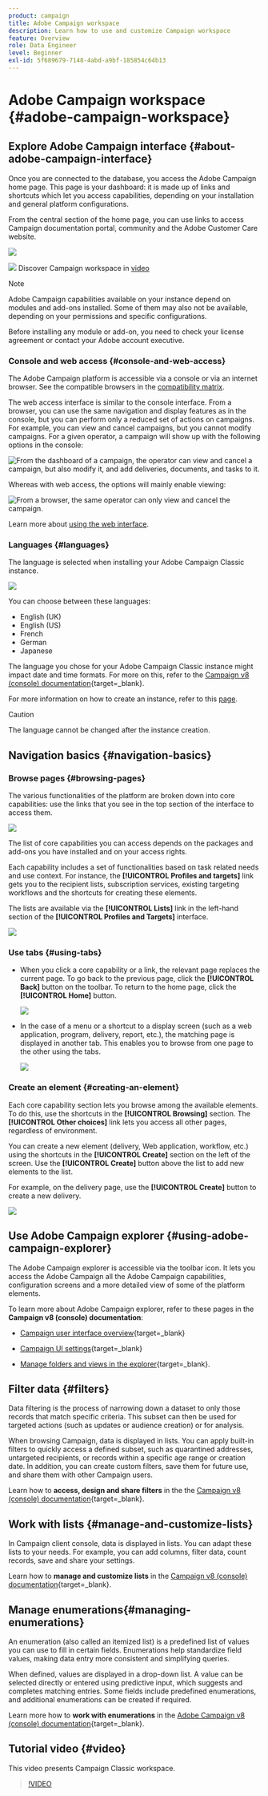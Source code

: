 ```yaml
---
product: campaign
title: Adobe Campaign workspace
description: Learn how to use and customize Campaign workspace
feature: Overview
role: Data Engineer
level: Beginner
exl-id: 5f689679-7148-4abd-a9bf-185854c64b13
---
```

# Adobe Campaign workspace {#adobe-campaign-workspace}

## Explore Adobe Campaign interface {#about-adobe-campaign-interface}

Once you are connected to the database, you access the Adobe Campaign home page. This page is your dashboard: it is made up of links and shortcuts which let you access capabilities, depending on your installation and general platform configurations.

From the central section of the home page, you can use links to access Campaign documentation portal, community and the Adobe Customer Care website.

![](assets/d_ncs_user_interface_home.png)

![](assets/do-not-localize/how-to-video.png) Discover Campaign workspace in [video](#video)

>[!NOTE]
>
>Adobe Campaign capabilities available on your instance depend on modules and add-ons installed. Some of them may also not be available, depending on your permissions and specific configurations.  
>
>Before installing any module or add-on, you need to check your license agreement or contact your Adobe account executive.

### Console and web access {#console-and-web-access}

The Adobe Campaign platform is accessible via a console or via an internet browser. See the compatible browsers in the [compatibility matrix](../../rn/using/compatibility-matrix.md#Browsers).

The web access interface is similar to the console interface. From a browser, you can use the same navigation and display features as in the console, but you can perform only a reduced set of actions on campaigns. For example, you can view and cancel campaigns, but you cannot modify campaigns. For a given operator, a campaign will show up with the following options in the console:

![From the dashboard of a campaign, the operator can view and cancel a campaign, but also modify it, and add deliveries, documents, and tasks to it.](assets/operation_from_console.png)

Whereas with web access, the options will mainly enable viewing:

![From a browser, the same operator can only view and cancel the campaign.](assets/operation_from_web.png)

Learn more about [using the web interface](../../campaign/using/accessing-marketing-campaigns.md#using-the-web-interface-).

### Languages {#languages}

The language is selected when installing your Adobe Campaign Classic instance.

![](assets/language.png)

You can choose between these languages:

* English (UK)
* English (US)
* French
* German
* Japanese

The language you chose for your Adobe Campaign Classic instance might impact date and time formats. For more on this, refer to the [Campaign v8 (console) documentation](https://experienceleague.adobe.com/en/docs/campaign/campaign-v8/new/campaign-ui){target=_blank}.

For more information on how to create an instance, refer to this [page](../../installation/using/creating-an-instance-and-logging-on.md).

>[!CAUTION]
>
>The language cannot be changed after the instance creation. 

## Navigation basics {#navigation-basics}

### Browse pages {#browsing-pages}

The various functionalities of the platform are broken down into core capabilities: use the links that you see in the top section of the interface to access them. 

![](assets/overview_home.png)

The list of core capabilities you can access depends on the packages and add-ons you have installed and on your access rights.

Each capability includes a set of functionalities based on task related needs and use context. For instance, the **[!UICONTROL Profiles and targets]** link gets you to the recipient lists, subscription services, existing targeting workflows and the shortcuts for creating these elements.

The lists are available via the **[!UICONTROL Lists]** link in the left-hand section of the **[!UICONTROL Profiles and Targets]** interface.

![](assets/recipient_list_overview.png)

### Use tabs {#using-tabs}

* When you click a core capability or a link, the relevant page replaces the current page. To go back to the previous page, click the **[!UICONTROL Back]** button on the toolbar. To return to the home page, click the **[!UICONTROL Home]** button. 

  ![](assets/d_ncs_user_interface_back_home_buttons.png)

* In the case of a menu or a shortcut to a display screen (such as a web application, program, delivery, report, etc.), the matching page is displayed in another tab. This enables you to browse from one page to the other using the tabs.

  ![](assets/d_ncs_user_interface_tabs.png)

### Create an element {#creating-an-element}

Each core capability section lets you browse among the available elements. To do this, use the shortcuts in the **[!UICONTROL Browsing]** section. The **[!UICONTROL Other choices]** link lets you access all other pages, regardless of environment.

You can create a new element (delivery, Web application, workflow, etc.) using the shortcuts in the **[!UICONTROL Create]** section on the left of the screen. Use the **[!UICONTROL Create]** button above the list to add new elements to the list.

For example, on the delivery page, use the **[!UICONTROL Create]** button to create a new delivery.

![](assets/d_ncs_user_interface_tab_add_del.png)


## Use Adobe Campaign explorer {#using-adobe-campaign-explorer}

The Adobe Campaign explorer is accessible via the toolbar icon. It lets you access the Adobe Campaign all the Adobe Campaign capabilities, configuration screens and a more detailed view of some of the platform elements.

To learn more about Adobe Campaign explorer, refer to these pages in the **Campaign v8 (console) documentation**: 

* [Campaign user interface overview](https://experienceleague.adobe.com/en/docs/campaign/campaign-v8/new/campaign-ui){target=_blank}

* [Campaign UI settings](https://experienceleague.adobe.com/en/docs/campaign/campaign-v8/config/configuration/ui-settings){target=_blank} 

* [Manage folders and views in the explorer](https://experienceleague.adobe.com/en/docs/campaign/campaign-v8/config/configuration/folders-and-views){target=_blank}.


## Filter data {#filters}

Data filtering is the process of narrowing down a dataset to only those records that match specific criteria. This subset can then be used for targeted actions (such as updates or audience creation) or for analysis.

When browsing Campaign, data is displayed in lists. You can apply built-in filters to quickly access a defined subset, such as quarantined addresses, untargeted recipients, or records within a specific age range or creation date. In addition, you can create custom filters, save them for future use, and share them with other Campaign users.

Learn how to **access, design and share filters** in the  the [Campaign v8 (console) documentation](https://experienceleague.adobe.com/en/docs/campaign/campaign-v8/audience/create-filters){target=_blank}.


## Work with lists {#manage-and-customize-lists}

In Campaign client console, data is displayed in lists. You can adapt these lists to your needs. For example, you can add columns, filter data, count records, save and share your settings.

Learn how to **manage and customize lists** in the [Campaign v8 (console) documentation](https://experienceleague.adobe.com/en/docs/campaign/campaign-v8/config/configuration/ui-settings#customize-lists){target=_blank}.

## Manage enumerations{#managing-enumerations} 

An enumeration (also called an itemized list) is a predefined list of values you can use to fill in certain fields. Enumerations help standardize field values, making data entry more consistent and simplifying queries. 

When defined, values are displayed in a drop-down list. A value can be selected directly or entered using predictive input, which suggests and completes matching entries. Some fields include predefined enumerations, and additional enumerations can be created if required.

Learn more how to **work with enumerations** in the [Adobe Campaign v8 (console) documentation](https://experienceleague.adobe.com/en/docs/campaign/campaign-v8/config/settings/enumerations){target=_blank}.

## Tutorial video {#video}

This video presents Campaign Classic workspace.

>[!VIDEO](https://video.tv.adobe.com/v/35130?quality=12)
